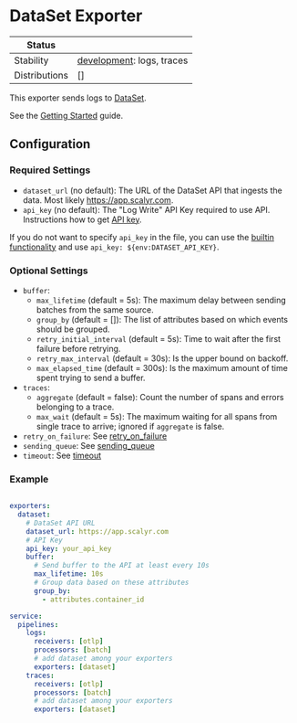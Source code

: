 # DataSet Exporter

<!-- status autogenerated section -->
| Status        |           |
| ------------- |-----------|
| Stability     | [development]: logs, traces   |
| Distributions | [] |

[development]: https://github.com/open-telemetry/opentelemetry-collector#development
<!-- end autogenerated section -->

This exporter sends logs to [DataSet](https://www.dataset.com/).

See the [Getting Started](https://app.scalyr.com/help/getting-started) guide.

## Configuration

### Required Settings

- `dataset_url` (no default): The URL of the DataSet API that ingests the data. Most likely https://app.scalyr.com.
- `api_key` (no default): The "Log Write" API Key required to use API. Instructions how to get [API key](https://app.scalyr.com/help/api-keys).

If you do not want to specify `api_key` in the file, you can use the [builtin functionality](https://opentelemetry.io/docs/collector/configuration/#configuration-environment-variables) and use `api_key: ${env:DATASET_API_KEY}`.

### Optional Settings

- `buffer`:
  - `max_lifetime` (default = 5s): The maximum delay between sending batches from the same source.
  - `group_by` (default = []): The list of attributes based on which events should be grouped.
  - `retry_initial_interval` (default = 5s): Time to wait after the first failure before retrying.
  - `retry_max_interval` (default = 30s): Is the upper bound on backoff.
  - `max_elapsed_time` (default = 300s): Is the maximum amount of time spent trying to send a buffer.
- `traces`:
  - `aggregate` (default = false): Count the number of spans and errors belonging to a trace.
  - `max_wait` (default = 5s): The maximum waiting for all spans from single trace to arrive; ignored if `aggregate` is false.
- `retry_on_failure`: See [retry_on_failure](https://github.com/open-telemetry/opentelemetry-collector/blob/main/exporter/exporterhelper/README.md)
- `sending_queue`: See [sending_queue](https://github.com/open-telemetry/opentelemetry-collector/blob/main/exporter/exporterhelper/README.md)
- `timeout`: See [timeout](https://github.com/open-telemetry/opentelemetry-collector/blob/main/exporter/exporterhelper/README.md)


### Example

```yaml

exporters:
  dataset:
    # DataSet API URL
    dataset_url: https://app.scalyr.com
    # API Key
    api_key: your_api_key
    buffer:
      # Send buffer to the API at least every 10s
      max_lifetime: 10s
      # Group data based on these attributes
      group_by:
        - attributes.container_id

service:
  pipelines:
    logs:
      receivers: [otlp]
      processors: [batch]
      # add dataset among your exporters
      exporters: [dataset]
    traces:
      receivers: [otlp]
      processors: [batch]
      # add dataset among your exporters
      exporters: [dataset]
```